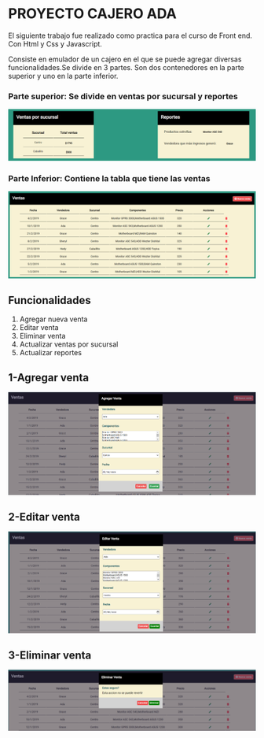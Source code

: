 # PROYECTO CAJERO ADA

El siguiente trabajo fue realizado como practica para el curso de Front end. Con Html y Css y Javascript. 


Consiste en emulador de un cajero en el que se puede agregar diversas funcionalidades.Se divide en 3 partes. 
Son dos contenedores en la parte superior y uno en la parte inferior. 

###  Parte superior: Se divide en ventas por sucursal y reportes 

![GitHub Logo](img/superior.png)


###  Parte Inferior: Contiene la tabla que tiene las ventas

![GitHub Logo](img/tablaventas.png)

## Funcionalidades 

1. Agregar nueva venta 
2. Editar venta 
3. Eliminar venta 
4. Actualizar ventas por sucursal  
5. Actualizar reportes

## 1-Agregar venta  

![GitHub Logo](img/modalagregarventa.png)

## 2-Editar venta

![GitHub Logo](img/modaleditarventa.png)

## 3-Eliminar venta

![GitHub Logo](img/modaleliminarventa.png)
